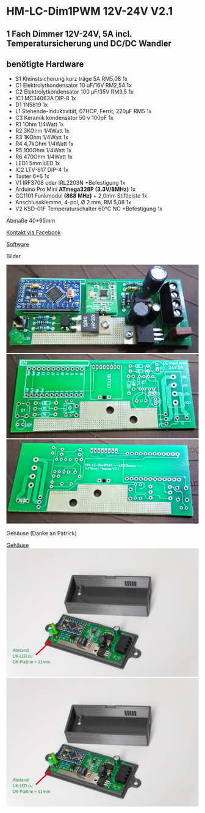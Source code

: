 ﻿# HM-LC-Dim1PWM 12V-24V V2.1
## 1 Fach Dimmer 12V-24V, 5A incl. Temperatursicherung und DC/DC Wandler

## benötigte Hardware
* S1	Kleinstsicherung kurz träge 5A RM5,08			1x
* C1	Elektrolytkondensator 10 uF/16V RM2,54			1x
* C2	Elektrolytkondensator 100 µF/35V RM3,5			1x
* IC1	MC34063A DIP-8						1x
* D1	1N5819							1x
* L1	Stehende-Induktivität, 07HCP, Ferrit, 220µF RM5		1x
* C3	Keramik kondensator 50 v 100pF				1x
* R1	1Ohm 1/4Watt						1x
* R2	3KOhm 1/4Watt						1x
* R3	1KOhm 1/4Watt						1x
* R4	4,7kOhm 1/4Watt						1x
* R5	100Ohm 1/4Watt						1x
* R6	470Ohm 1/4Watt						1x	
* LED1	5mm LED							1x
* IC2	LTV-817 DIP-4						1x
*	Taster 6*6						1x						
* V1	IRF3708 oder IRL2203N +Befestigung			1x
*	Arduino Pro Mini **ATmega328P (3.3V/8MHz)**		1x
*	CC1101 Funkmodul **(868 MHz)** + 2,0mm Stiftleiste	1x
*	Anschlussklemme, 4-pol, Ø 2 mm, RM 5,08			1x
* V2	KSD-01F Temperaturschalter 60°C  NC +Befestigung	1x

Abmaße 40*95mm

[Kontakt via Facebook](https://www.facebook.com/ronny.thomas.83)

[Software](https://github.com/pa-pa/AskSinPP/tree/master/examples/HM-LC-Dim1PWM-CV)


Bilder 

![complete](Images/1.jpg)
![complete](Images/2.jpg)
![complete](Images/3.jpg)

Gehäuse (Danke an Patrick)

[Gehäuse](https://github.com/ronnythomas/HM-LC-Dim1PWM-V2.1/tree/master/Geh%C3%A4use)
![complete](Gehäuse/DSCF8094.jpg)
![complete](Gehäuse/DSCF8094.jpg)
